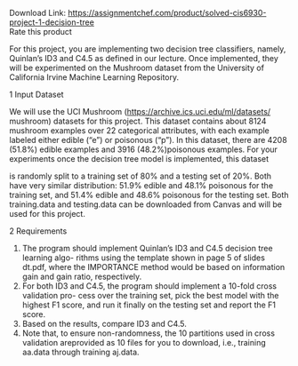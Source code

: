 Download Link: https://assignmentchef.com/product/solved-cis6930-project-1-decision-tree
<br>
<span class="kksr-muted">Rate this product</span>

For this project, you are implementing two decision tree classifiers, namely, Quinlan’s ID3 and C4.5 as defined in our lecture. Once implemented, they will be experimented on the Mushroom dataset from the University of California Irvine Machine Learning Repository.

1 Input Dataset

We will use the UCI Mushroom (https://archive.ics.uci.edu/ml/datasets/ mushroom) datasets for this project. This dataset contains about 8124 mushroom examples over 22 categorical attributes, with each example labeled either edible (“e”) or poisonous (“p”). In this dataset, there are 4208 (51.8%) edible examples and 3916 (48.2%)poisonous examples. For your experiments once the decision tree model is implemented, this dataset

is randomly split to a training set of 80% and a testing set of 20%. Both have very similar distribution: 51.9% edible and 48.1% poisonous for the training set, and 51.4% edible and 48.6% poisonous for the testing set. Both training.data and testing.data can be downloaded from Canvas and will be used for this project.

2 Requirements

<ol>

 <li>The program should implement Quinlan’s ID3 and C4.5 decision tree learning algo- rithms using the template shown in page 5 of slides dt.pdf, where the IMPORTANCE method would be based on information gain and gain ratio, respectively.</li>

 <li>For both ID3 and C4.5, the program should implement a 10-fold cross validation pro- cess over the training set, pick the best model with the highest F1 score, and run it finally on the testing set and report the F1 score.</li>

 <li>Based on the results, compare ID3 and C4.5.</li>

 <li>Note that, to ensure non-randomness, the 10 partitions used in cross validation areprovided as 10 files for you to download, i.e., training aa.data through training aj.data.</li>